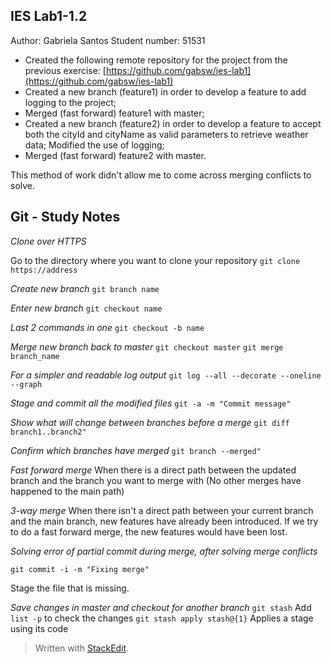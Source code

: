 ﻿## **IES Lab1-1.2**
Author: Gabriela Santos
Student number: 51531

 - Created  the following remote repository for the project from the previous exercise:
[https://github.com/gabsw/ies-lab1](https://github.com/gabsw/ies-lab1)
 - Created a new branch (feature1) in order to develop a feature to add logging to the project;
 - Merged (fast forward) feature1 with master;
 - Created a new branch (feature2) in order to develop a feature to accept both the cityId and cityName as valid parameters to retrieve weather data;
Modified the use of logging;
- Merged (fast forward) feature2 with master.

This method of work didn't allow me to come across merging conflicts to solve.

## Git - Study Notes
*Clone over HTTPS*

Go to the directory where you want to clone your repository
`
git clone https://address
`

*Create new branch*
`git branch name`

*Enter new branch*
`git checkout name`

*Last 2 commands in one*
`git checkout -b name`

*Merge new branch back to master*
`git checkout master`
`git merge branch_name`

*For a simpler and readable log output*
`git log --all --decorate --oneline --graph`

*Stage and commit all the modified files*
`git -a -m "Commit message"`

*Show what will change between branches before a merge*
`git diff branch1..branch2"`

*Confirm which branches have merged*
`git branch --merged"`

*Fast forward merge*
When there is a direct path between the updated branch and the branch you want to merge with (No other merges have happened to the main path)

*3-way merge*
When there isn't a direct path between your current branch and the main branch, new features have already been introduced. If we try to do a fast forward merge, the new features would have been lost.

*Solving error of partial commit during merge, after solving merge conflicts*
```
git commit -i -m "Fixing merge" 
```
Stage the file that is missing.

*Save changes in master and checkout for another branch*
`git stash`
Add `list -p` to check the changes
`git stash apply stash@{1}`
Applies a stage using its code

> Written with [StackEdit](https://stackedit.io/).
